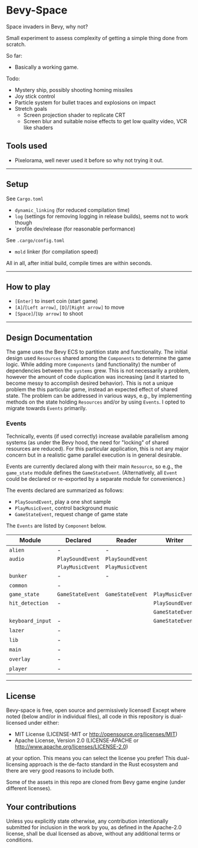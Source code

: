 # Bevy-Space

Space invaders in Bevy, why not?

Small experiment to assess complexity of getting a simple thing done from scratch.

So far:

- Basically a working game.

Todo:

- Mystery ship, possibly shooting homing missiles
- Joy stick control
- Particle system for bullet traces and explosions on impact
- Stretch goals
  - Screen projection shader to replicate CRT
  - Screen blur and suitable noise effects to get low quality video, VCR like shaders

## Tools used

- Pixelorama, well never used it before so why not trying it out.

---

## Setup

See `Cargo.toml`

- `dynamic_linking` (for reduced compilation time)
- `log` (settings for removing logging in release builds), seems not to work though
- `profile dev/release (for reasonable performance)

See `.cargo/config.toml`

- `mold` linker (for compilation speed)

All in all, after initial build, compile times are within seconds.

---

## How to play

- `[Enter]` to insert coin (start game)
- `[A]`/`[Left arrow]`, `[D]`/`[Right arrow]` to move
- `[Space]`/`[Up arrow]` to shoot


---

## Design Documentation

The game uses the Bevy ECS to partition state and functionality. The initial design used `Resources` shared among the `Components` to determine the game logic. While adding more `Components` (and functionality) the number of dependencies between the `systems` grew. This is not necessarily a problem, however the amount of code duplication was increasing (and it started to become messy to accomplish desired behavior). This is not a unique problem the this particular game, instead an expected effect of shared state. The problem can be addressed in various ways, e.g., by implementing methods on the state holding `Resources` and/or by using `Events`. I opted to migrate towards `Events` primarily.

### Events

Technically, events (if used correctly) increase available parallelism among systems (as under the Bevy hood, the need for "locking" of shared resources are reduced). For this particular application, this is not any major concern but in a realistic game parallel execution is in general desirable.

Events are currently declared along with their main `Resource`, so e.g., the `game_state` module defines the `GameStateEvent`. (Alternatively, all `Event` could be declared or re-exported by a separate module for convenience.) 

The events declared are summarized as follows:

- `PlaySoundEvent`, play a one shot sample
- `PlayMusicEvent`, control background music
- `GameStateEvent`, request change of game state

The `Events` are listed by `Component` below. 

| Module            | Declared             | Reader               | Writer                |
| ----------------- | -------------------- | -------------------- | --------------------- |
| `alien`           | -                    | -                    |                       |
| `audio`           | `PlaySoundEvent`     | `PlaySoundEvent`     |                       |
|                   | `PlayMusicEvent`     | `PlayMusicEvent`     |                       |
| `bunker`          | -                    | -                    |                       |
| `common`          | -                    |                      |                       |
| `game_state`      | `GameStateEvent`     | `GameStateEvent`     | `PlayMusicEvent`      |
| `hit_detection`   | -                    |                      | `PlaySoundEvent`      |
|                   |                      |                      | `GameStateEvent`      |
| `keyboard_input`  | -                    |                      | `GameStateEvent`      |
| `lazer`           | -                    |                      |                       |
| `lib`             | -                    |                      |                       |
| `main`            | -                    |                      |                       |
| `overlay`         | -                    |                      |                       |
| `player`          | -                    |                      |                       |



---

## License

Bevy-space is free, open source and permissively licensed! Except where noted (below and/or in individual files), all code in this repository is dual-licensed under either:

- MIT License (LICENSE-MIT or http://opensource.org/licenses/MIT)
- Apache License, Version 2.0 (LICENSE-APACHE or http://www.apache.org/licenses/LICENSE-2.0)

at your option. This means you can select the license you prefer! This dual-licensing approach is the de-facto standard in the Rust ecosystem and there are very good reasons to include both.

Some of the assets in this repo are cloned from Bevy game engine (under different licenses).

## Your contributions

Unless you explicitly state otherwise, any contribution intentionally submitted for inclusion in the work by you, as defined in the Apache-2.0 license, shall be dual licensed as above, without any additional terms or conditions.
